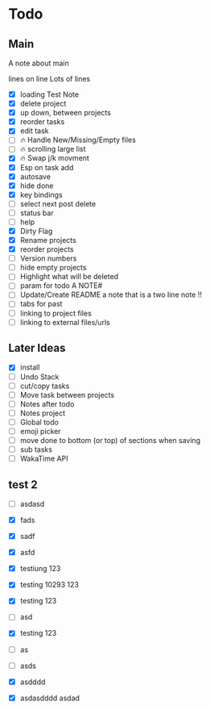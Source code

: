# Todo

## Main
A note about main

lines on line
Lots of lines

- [x] loading
Test Note
- [x] delete project
- [x] up down, between projects
- [x] reorder tasks
- [x] edit task
- [ ] 🔥 Handle New/Missing/Empty files
- [ ] 🔥 scrolling large list
- [x] 🔥 Swap j/k movment
- [x] Esp on task add
- [x] autosave
- [x] hide done
- [x] key bindings
- [ ] select next post delete
- [ ] status bar
- [ ] help
- [x] Dirty Flag
- [x] Rename projects
- [x] reorder projects
- [ ] Version numbers
- [ ] hide empty projects
- [ ] Highlight what will be deleted
- [ ] param for todo
A NOTE#
- [ ] Update/Create README
a note that is a two
line note !!
- [ ] tabs for past
- [ ] linking to project files
- [ ] linking to external files/urls

## Later Ideas
- [x] install
- [ ] Undo Stack
- [ ] cut/copy tasks
- [ ] Move task between projects
- [ ] Notes after todo
- [ ] Notes project
- [ ] Global todo
- [ ] emoji picker
- [ ] move done to bottom (or top) of sections when saving
- [ ] sub tasks
- [ ] WakaTime API

## test 2
- [ ] asdasd
- [x] fads
- [x] sadf
- [x] asfd
- [x] testiung 123
- [x] testing 10293 123
- [x] testing 123
- [ ] asd
- [x] testing 123
- [ ] as
- [ ] asds
- [x] asdddd
- [x] asdasdddd asdad

